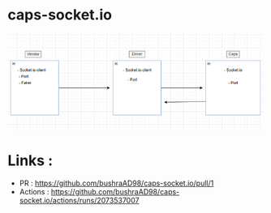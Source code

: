 # caps-socket.io

![img](./lab12.PNG)

# Links :

- PR  : https://github.com/bushraAD98/caps-socket.io/pull/1
- Actions : https://github.com/bushraAD98/caps-socket.io/actions/runs/2073537007
